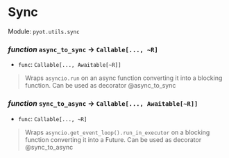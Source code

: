 # Sync 

Module: `pyot.utils.sync` 

### _function_ `async_to_sync` -> `Callable[..., ~R]` 
* `func`: `Callable[..., Awaitable[~R]]` 
> Wraps `asyncio.run` on an async function converting it into a blocking function. Can be used as decorator @async_to_sync 


### _function_ `sync_to_async` -> `Callable[..., Awaitable[~R]]` 
* `func`: `Callable[..., ~R]` 
> Wraps `asyncio.get_event_loop().run_in_executor` on a blocking function converting it into a Future. Can be used as decorator @sync_to_async 



